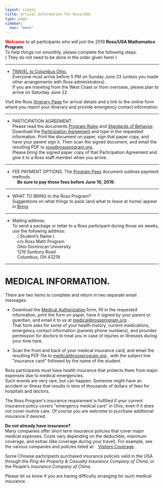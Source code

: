 ```yaml
---
layout: single
title: Arrival Information for Ross/USA
type: page
sidebar:
  nav: "menu"
---
```


<span style="color: red"><b>Welcome</b></span> to all 
participants who will join the 2019 <b>Ross/USA Mathematics Program</b>. <br>
To help things run smoothly, please complete the following steps.  <br>
( They do not need to be done in the order given here! )

________________________________________
- <u>TRAVEL to Columbus Ohio. </u> <br>
Everyone must arrive before 5 PM on Sunday June 23 
(unless you made other arrangements with Ross administrators).  
If you are traveling from the West Coast or from overseas, 
please plan to arrive on Saturday June 22.

Visit the Ross [Itinerary Page](https://rossprogram.org/arrival/usa/itinerary/)  for
arrival details and a link to the online form where you report
your itinerary and provide emergency contact information.

________________________________________
- PARTICIPATION AGREEMENT. <br>
Please read the documents [Program Rules](/materials/program-rules.pdf) 
and [Standards of Behavior](/materials/standards-of-behavior.pdf).   <br>
Download the [Participation Agreement](/materials/participation-agreement.pdf) 
and type in the requested information. 
Print the document on paper, sign that paper copy, 
and have your parent sign it. Then scan the signed document, 
and email the resulting PDF to  ross@rossprogram.org. <br>
Please bring the signed paper copy of that Participation Agreement 
and give it to a Ross staff member when you arrive.

________________________________________
- FEE PAYMENT OPTIONS.
The [Program Fees](/materials/program-fees.pdf) document outlines payment methods.<br>
  &nbsp;    &nbsp;    <b> Be sure to pay those fees before June 10, 2019. </b>
     
________________________________________
- WHAT TO BRING to the Ross Program? <br>
Suggestions on what things to pack (and what to leave at home) 
appear in [Bring](/materials/bring.pdf).

________________________________________
- Mailing address. <br>
To send a package or letter to a Ross participant during 
those six weeks, use the following address: <br>
 &nbsp;    &nbsp;        ( Student’s Name )  <br>
 &nbsp;    &nbsp;        c/o Ross Math Program  <br>
 &nbsp;    &nbsp;          Ohio Dominican University  <br>
 &nbsp;    &nbsp;           1216 Sunbury Road  <br>
 &nbsp;    &nbsp;         Columbus, OH 43219

________________________________________
# MEDICAL INFORMATION.  
There are two items to complete and return in two separate email messages:

   -  Download the [Medical Authorization](materials/medical-authorization.pdf) 
   form, fill in the requested information, print the form on paper, have it 
   signed by your parent or guardian, and email it to us at  medical@rossprogram.org .<br>
That form asks for some of your health history, current 
medications, emergency contact information (parents phone numbers), 
and provides permission for doctors to treat you in case of injuries 
or illnesses during your time here.

   - Scan the front and back of your medical insurance card, 
   and email the resulting PDF file to  medical@rossprogram.org ,
   with the subject line "insurance card"  followed by the name of the student.
   
Ross participants must have health insurance that protects 
them from major expenses due to medical emergencies.  
Such events are very rare, but can happen.  Someone might 
have an accident or illness that results in tens of thousands 
of dollars of fees for hospitals and doctors. 

The Ross Program's insurance requirement is fulfilled if 
your current insurance policy covers "emergency medical care" 
in Ohio, even if it does not cover routine care. Of course you 
are welcome to purchase additional insurance if desired.


<b>Do not already have insurance? </b> <br>
Many companies offer short term insurance policies that cover 
major medical expenses.  Costs vary depending on the deductible, 
maximum coverage, and extras (like coverage during your travel).
For example, see the various companies and policies listed at: 
&nbsp;   [Visitors Coverage](https://www.visitorscoverage.com/) .

Some Chinese participants purchased insurance policies 
valid in the USA through the 
<i>Ping An Property & Casualty Insurance Company of China</i>, 
or the <i>People’s Insurance Company of China</i>.

Please let us know if you are having difficulty arranging for such medical insurance.





